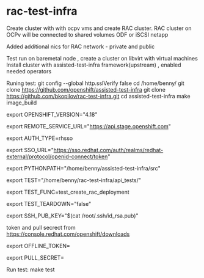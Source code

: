 # rac-test-infra
Create cluster with with ocpv vms and create RAC cluster.
RAC cluster on OCPv will be connected to shared volumes ODF or iSCSI netapp

Added additional nics for RAC network - private and public

Test run on baremetal node , create a cluster on libvirt with virtual machines
Install cluster with assisted-test-infra framework(upstream) , enabled needed operators

Runing test:
git config --global http.sslVerify false
cd /home/benny/
git clone https://github.com/openshift/assisted-test-infra
git clone https://github.com/bkopilov/rac-test-infra.git
cd assisted-test-infra
make image_build 

export OPENSHIFT_VERSION="4.18"

export REMOTE_SERVICE_URL="https://api.stage.openshift.com"

export AUTH_TYPE=rhsso

export SSO_URL="https://sso.redhat.com/auth/realms/redhat-external/protocol/openid-connect/token"

export PYTHONPATH="/home/benny/assisted-test-infra/src"

export TEST="/home/benny/rac-test-infra/api_tests/"

export TEST_FUNC=test_create_rac_deployment

export TEST_TEARDOWN="false"

export SSH_PUB_KEY="$(cat /root/.ssh/id_rsa.pub)"

token and pull secrect from https://console.redhat.com/openshift/downloads

export OFFLINE_TOKEN=

export PULL_SECRET=

Run test:
make test 


